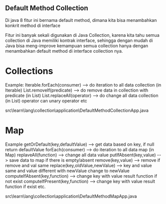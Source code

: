 ## Default Method Collection
Di java 8 fitur ini bernama default method, dimana kita bisa menambahkan konkrit method di interface

Fitur ini banyak sekali digunakan di Java Collection, karena kita tahu semua collection di Java
    memiliki kontrak interface, sehingga dengan mudah di Java bisa meng-improve kemampuan semua
    collection hanya dengan menambahkan default method di interface collection nya.

# Collections
Example:
Iterable.forEach(consumer)      --> do iteration to all data collection  (in Iterable)
List.removeIf(predicate)        --> do remove data in collection with predicate (in List)
List.replaceAll(operator)       --> do change all data collection (in List) operator can unary operator
etc

src\learn\lang\collection\application\DefaultMethodCollectionApp.java


# Map
Example 
getOrDefault(key,defaultValue)  --> get data based on key, if null return defaultValue
forEach(consumer)               --> do iteration to all data map  (in Map)
replaveAll(function)            --> change all data value
putIfAbsent(key,value)          --> save data to map if there is empty/absent
remove(key,value)               --> remove if remove and val same
replace(key,oldValue,newValue)  --> key and value same and value different with newValue change to newValue
computeIfAbsent(key,function)   --> change key with value result function if not exist
computeIfPresent(key,function)   --> change key with value result function if exist
etc.

src\learn\lang\collection\application\DefaultMethodMapApp.java